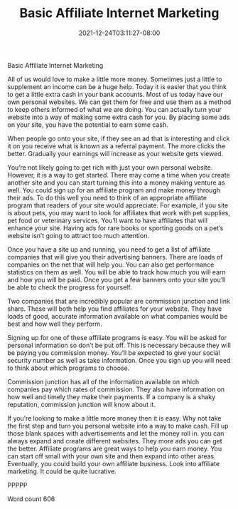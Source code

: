 ﻿---
title: "Basic Affiliate Internet Marketing"
date: 2021-12-24T03:11:27-08:00
description: "TXT Tips for Web Success"
featured_image: "/images/TXT.jpg"
tags: ["TXT"]
---

Basic Affiliate Internet Marketing

All of us would love to make a little more money. Sometimes just a little to supplement an income can be a huge help. Today it is easier that you think to get a little extra cash in your bank accounts. Most of us today have our own personal websites. We can get them for free and use them as a method to keep others informed of what we are doing. You can actually turn your website into a way of making some extra cash for you. By placing some ads on your site, you have the potential to earn some cash.

When people go onto your site, if they see an ad that is interesting and click it on you receive what is known as a referral payment. The more clicks the better. Gradually your earnings will increase as your website gets viewed. 

You’re not likely going to get rich with just your own personal website. However, it is a way to get started. There may come a time when you create another site and you can start turning this into a money making venture as well. You could sign up for an affiliate program and make money through their ads. To do this well you need to think of an appropriate affiliate program that readers of your site would appreciate. For example, if you site is about pets, you may want to look for affiliates that work with pet supplies, pet food or veterinary services. You’ll want to have affiliates that will enhance your site. Having ads for rare books or sporting goods on a pet’s website isn’t going to attract too much attention.

Once you have a site up and running, you need to get a list of affiliate companies that will give you their advertising banners. There are loads of companies on the net that will help you. You can also get performance statistics on them as well. You will be able to track how much you will earn and how you will be paid. Once you get a few banners onto your site you’ll be able to check the progress for yourself.

Two companies that are incredibly popular are commission junction and link share. These will both help you find affiliates for your website. They have loads of good, accurate information available on what companies would be best and how well they perform. 

Signing up for one of these affiliate programs is easy. You will be asked for personal information so don’t be put off. This is necessary because they will be paying you commission money. You’ll be expected to give your social security number as well as take information. Once you sign up you will need to think about which programs to choose.

Commission junction has all of the information available on which companies pay which rates of commission. They also have information on how well and timely they make their payments. If a company is a shaky reputation, commission junction will know about it.

If you’re looking to make a little more money then it is easy. Why not take the first step and turn you personal website into a way to make cash. Fill up those blank spaces with advertisements and let the money roll in. you can always expand and create different websites. They more ads you can get the better. Affiliate programs are great ways to help you earn money. You can start off small with your own site and then expand into other areas. Eventually, you could build your own affiliate business. Look into affiliate marketing. It could be quite lucrative.

PPPPP

Word count 606

